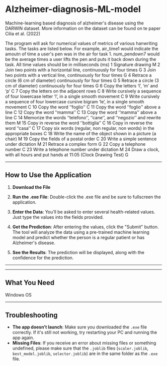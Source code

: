 # Alzheimer-diagnosis-ML-model
Machine-learning based diagnosis of alzheimer's disease using the DARWIN dataset. More information on the dataset can be found on te paper Cilia et al. (2022)


The program will ask for numerical values of metrics of various hanwriting tasks. The tasks are listed below.
For example, air_time1 would indicate the amoutn of time a user's pen was in the air for task 1. num_pendown7 would be the average times a user lifts the pen and puts it back down during the task.
All time values should be in milliseconds (ms)
1 Signature drawing M
2 Join two points with a horizontal line, continuously for four times G
3 Join two points with a vertical line, continuously for four times G
4 Retrace a circle (6 cm of diameter) continuously for four times G
5 Retrace a circle (3 cm of diameter) continuously for four times G
6 Copy the letters ‘l’, ‘m’ and ‘p’ C
7 Copy the letters on the adjacent rows C
8 Write cursively a sequence of four lowercase letter ‘l’, in a single smooth movement C
9 Write cursively a sequence of four lowercase cursive bigram ‘le’, in a single smooth movement C
10 Copy the word ‘‘foglio’’ C
11 Copy the word ‘‘foglio’’ above a line C
12 Copy the word ‘‘mamma’’ C
13 Copy the word ‘‘mamma’’ above a line C
14 Memorize the words ‘‘telefono’’, ‘‘cane’’, and ‘‘negozio’’ and rewrite them M
15 Copy in reverse the word ‘‘bottiglia’’ C
16 Copy in reverse the word ‘‘casa’’ C
17 Copy six words (regular, non regular, non words) in the appropriate boxes C
18 Write the name of the object shown in a picture (a chair) M
19 Copy the fields of a postal order C
20 Write a simple sentence under dictation M
21 Retrace a complex form G
22 Copy a telephone number C
23 Write a telephone number under dictation M
24 Draw a clock, with all hours and put hands at 11:05 (Clock Drawing Test) G


---

## How to Use the Application

1. **Download the File**
   
2. **Run the .exe File**: Double-click the .exe file and be sure to fullscreen the application.

3. **Enter the Data**: You’ll be asked to enter several health-related values. Just type the values into the fields provided.

4. **Get the Prediction**: After entering the values, click the "Submit" button. The tool will analyze the data using a pre-trained machine learning model and predict whether the person is a regular patient or has Alzheimer's disease.

5. **See the Results**: The prediction will be displayed, along with the confidence for the prediction.

---


---

## What You Need

Windows OS

---

## Troubleshooting

- **The app doesn’t launch**: Make sure you downloaded the `.exe` file correctly. If it's still not working, try restarting your PC and running the app again.
- **Missing Files**: If you receive an error about missing files or something undefined, please make sure that the `.joblib` files (`scaler.joblib`, `best_model.joblib`, `selector.joblib`) are in the same folder as the `.exe` file.
